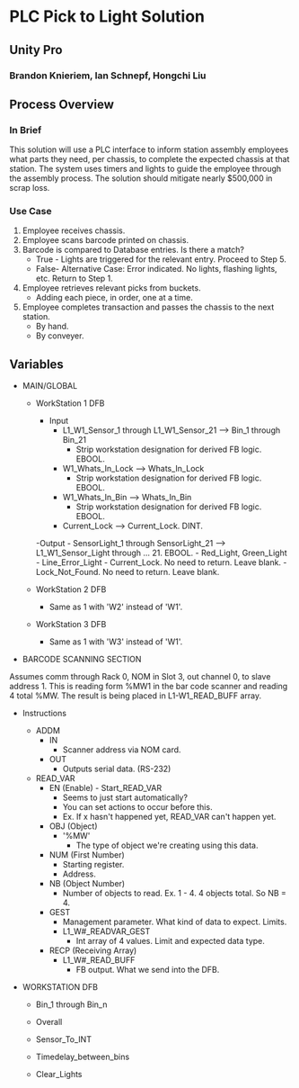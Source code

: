 # PLC Pick to Light Solution
## Unity Pro
### Brandon Knieriem, Ian Schnepf, Hongchi Liu

## Process Overview

### In Brief
This solution will use a PLC interface to inform station assembly employees what parts they need, per chassis, to complete the expected chassis at that station. The system uses timers and lights to guide the employee through the assembly process. The solution should mitigate nearly $500,000 in scrap loss.

### Use Case
1.	Employee receives chassis.
2.	Employee scans barcode printed on chassis.
3.	Barcode is compared to Database entries. Is there a match?
    - True - Lights are triggered for the relevant entry. Proceed to Step 5.
    - False- Alternative Case: Error indicated. No lights, flashing lights, etc. Return to Step 1.
5. Employee retrieves relevant picks from buckets.
    - Adding each piece, in order, one at a time.
6. Employee completes transaction and passes the chassis to the next station.
    - By hand.
    - By conveyer.

## Variables

- MAIN/GLOBAL
	- WorkStation 1 DFB
		- Input
			- L1_W1_Sensor_1 through L1_W1_Sensor_21 --> Bin_1 through Bin_21
				- Strip workstation designation for derived FB logic. EBOOL.
			- W1_Whats_In_Lock --> Whats_In_Lock
				- Strip workstation designation for derived FB logic. EBOOL.
			- W1_Whats_In_Bin --> Whats_In_Bin
				- Strip workstation designation for derived FB logic. EBOOL.
			- Current_Lock --> Current_Lock. DINT.

		-Output
			- SensorLight_1 through SensorLight_21 --> L1_W1_Sensor_Light through ... 21. EBOOL.
			- Red_Light, Green_Light
			- Line_Error_Light
			- Current_Lock. No need to return. Leave blank.
			- Lock_Not_Found. No need to return. Leave blank.

	- WorkStation 2 DFB
		- Same as 1 with 'W2' instead of 'W1'.

	- WorkStation 3 DFB
		- Same as 1 with 'W3' instead of 'W1'.

- BARCODE SCANNING SECTION

Assumes comm through Rack 0, NOM in Slot 3, out channel 0, to slave address 1.
This is reading form %MW1 in the bar code scanner and reading 4 total %MW. The result is being placed
in L1-W1_READ_BUFF array.

- Instructions
	- ADDM
		- IN
			- Scanner address via NOM card.
		- OUT
			- Outputs serial data. (RS-232)
	- READ_VAR
		- EN (Enable) - Start_READ_VAR
			- Seems to just start automatically?
			- You can set actions to occur before this.
			- Ex. If x hasn't happened yet, READ_VAR can't happen yet.
		- OBJ (Object)
			- '%MW'
				- The type of object we're creating using this data.
		- NUM (First Number)
			- Starting register.
			- Address.
		- NB (Object Number)
			- Number of objects to read.
			Ex. 1 - 4. 4 objects total. So NB = 4.
		- GEST
			- Management parameter. What kind of data to expect. Limits.
			- L1_W#_READVAR_GEST
				- Int array of 4 values. Limit and expected data type.
		- RECP (Receiving Array)
			- L1_W#_READ_BUFF
				- FB output. What we send into the DFB.

- WORKSTATION DFB

	- Bin_1 through Bin_n

	- Overall
	- Sensor_To_INT
	- Timedelay_between_bins
	- Clear_Lights
